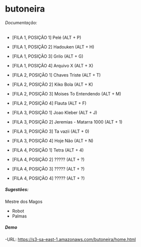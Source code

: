 # butoneira
###### Documentação:
	
- [FILA 1, POSIÇÃO 1] Pelé 		(ALT + P)		
- [FILA 1, POSIÇÃO 2] Hadouken 	(ALT + H)
- [FILA 1, POSIÇÃO 3] Grilo		(ALT + G)
- [FILA 1, POSIÇÃO 4] Arquivo X	(ALT + X)     	
	
- [FILA 2, POSIÇÃO 1] Chaves Triste  		(ALT + T)		
- [FILA 2, POSIÇÃO 2] Kiko Bola  		  	(ALT + K)		
- [FILA 2, POSIÇÃO 3] Moises To Entendendo 	(ALT + M)		
- [FILA 2, POSIÇÃO 4] Flauta				(ALT + F)
	
- [FILA 3, POSIÇÃO 1] Joao Kleber				(ALT + J)
- [FILA 3, POSIÇÃO 2] Jeremias - Matarra 1000   (ALT + 1)
- [FILA 3, POSIÇÃO 3] Ta vazii 					(ALT + 0)
- [FILA 3, POSIÇÃO 4] Hoje Não					(ALT + N)	

- [FILA 4, POSIÇÃO 1] Tetra						(ALT + 4)
- [FILA 4, POSIÇÃO 2] ?????						(ALT + ?)
- [FILA 4, POSIÇÃO 3] ????? 					(ALT + ?)
- [FILA 4, POSIÇÃO 4] ?????						(ALT + ?)
##### Sugestões:
 Mestre dos Magos
- Robot
- Palmas

##### Demo
-URL: https://s3-sa-east-1.amazonaws.com/butoneira/home.html
